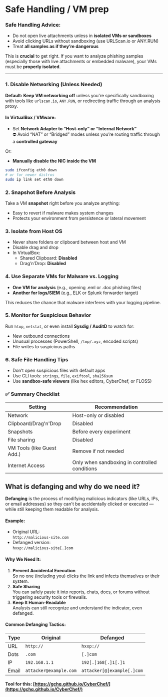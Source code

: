 # Safe Handling / VM prep

### Safe Handling Advice:

* Do not open live attachments unless in **isolated VMs or sandboxes**
* Avoid clicking URLs without sandboxing (use URLScan.io or ANY.RUN)
* Treat **all samples as if they’re dangerous**



This is **crucial** to get right. If you want to analyze phishing samples (especially those with live attachments or embedded malware), your VMs must be **properly isolated**.&#x20;

***

### **1. Disable Networking (Unless Needed)**

**Default: Keep VM networking off** unless you're specifically sandboxing with tools like `urlscan.io`, `ANY.RUN`, or redirecting traffic through an analysis proxy.

#### In VirtualBox / VMware:

* Set **Network Adapter to “Host-only” or “Internal Network”**\
  ⛔ Avoid “NAT” or “Bridged” modes unless you’re routing traffic through a **controlled gateway**

Or:

* **Manually disable the NIC inside the VM**

```bash
sudo ifconfig eth0 down
# or for newer distros
sudo ip link set eth0 down
```



### **2. Snapshot Before Analysis**

Take a VM **snapshot** right before you analyze anything:

* Easy to revert if malware makes system changes
* Protects your environment from persistence or lateral movement



### **3. Isolate from Host OS**

* Never share folders or clipboard between host and VM
* Disable drag and drop
* In VirtualBox:
  * Shared Clipboard: **Disabled**
  * Drag’n’Drop: **Disabled**



### **4. Use Separate VMs for Malware vs. Logging**

* **One VM for analysis** (e.g., opening .eml or .doc phishing files)
* **Another for logs/SIEM** (e.g., ELK or Splunk forwarder target)

This reduces the chance that malware interferes with your logging pipeline.



### **5. Monitor for Suspicious Behavior**

Run `htop`, `netstat`, or even install **Sysdig / AuditD** to watch for:

* New outbound connections
* Unusual processes (PowerShell, `/tmp/.xyz`, encoded scripts)
* File writes to suspicious paths



### **6. Safe File Handling Tips**

* Don’t open suspicious files with default apps
* Use CLI tools: `strings`, `file`, `exiftool`, `sha256sum`
* Use **sandbox-safe viewers** (like hex editors, CyberChef, or FLOSS)





### ✅ Summary Checklist

| Setting                    | Recommendation                                |
| -------------------------- | --------------------------------------------- |
| Network                    | Host-only or disabled                         |
| Clipboard/Drag'n'Drop      | Disabled                                      |
| Snapshots                  | Before every experiment                       |
| File sharing               | Disabled                                      |
| VM Tools (like Guest Add.) | Remove if not needed                          |
| Internet Access            | Only when sandboxing in controlled conditions |



## What is defanging and why do we need it?&#x20;

**Defanging** is the process of modifying malicious indicators (like URLs, IPs, or email addresses) so they can't be accidentally clicked or executed — while still keeping them readable for analysis.

#### **Example:**

* Original URL:\
  `http://malicious-site.com`
* Defanged version:\
  `hxxp://malicious-site[.]com`&#x20;



#### **Why We Need It:**

1. **Prevent Accidental Execution**\
   So no one (including you) clicks the link and infects themselves or their system.
2. **Safe Sharing**\
   You can safely paste it into reports, chats, docs, or forums without triggering security tools or firewalls.
3. **Keep It Human-Readable**\
   Analysts can still recognize and understand the indicator, even defanged.



#### Common Defanging Tactics:

| Type  | Original               | Defanged                   |
| ----- | ---------------------- | -------------------------- |
| URL   | `http://`              | `hxxp://`                  |
| Dots  | `.com`                 | `[.]com`                   |
| IP    | `192.168.1.1`          | `192[.]168[.]1[.]1`        |
| Email | `attacker@example.com` | `attacker[@]example[.]com` |



#### Tool for this: [https://gchq.github.io/CyberChef/](https://gchq.github.io/CyberChef/)
